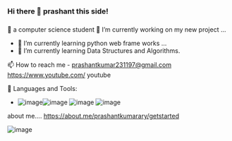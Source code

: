 ### Hi there 👋 prashant this side!
###
🤔  a computer science student
 🔭 I’m currently working on my new project ...
- 🌱 I’m currently learning python web frame works ...
- 🌱 I’m currently learning Data Structures and Algorithms.

📫 How to reach me  - prashantkumar231197@gmail.com
https://www.youtube.com/
youtube  

🚀 Languages and Tools:

-  ![image](https://user-images.githubusercontent.com/62371396/120641396-2da4a900-c491-11eb-815c-8d6fecde517e.png)![image](https://user-images.githubusercontent.com/62371396/120641566-5e84de00-c491-11eb-8715-c6b4f0f4f567.png ) ![image](https://user-images.githubusercontent.com/62371396/120641600-6b093680-c491-11eb-9abb-b020ab45b219.png) ![image](https://user-images.githubusercontent.com/62371396/120642409-75780000-c492-11eb-8000-25259e4e4d28.png)


about me....
https://about.me/prashantkumarary/getstarted


![image](https://user-images.githubusercontent.com/62371396/122519726-69fb0c00-d030-11eb-86f1-89f8e6eaad00.png)






<!--
**prashant231197/prashant231197** is a ✨ _special_ ✨ repository because its `README.md` (this file) appears on your GitHub profile.

Here are some ideas to get you started:

- 🔭 I’m currently working on my new project ...
- 🌱 I’m currently learning python web frame works ...
- 👯 I’m looking to collaborate on ...
- 🤔 I’m looking for help with ...
- 💬 Ask me about ...
- 📫 How to reach me: ...
- 😄 Pronouns: ...
- ⚡ Fun fact: ...

  Languages and Tools

Python JavaScript PHP
HTML5 CSS Bootstrap WordPress
Django Django REST Framework Flask Laravel
MySQL PostgreSQL
Heroku Digital Ocean
Git GitHub Linux Visual Studio Code Postman Photoshop
-->
